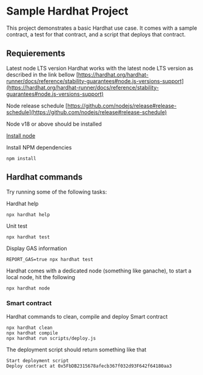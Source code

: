 # Sample Hardhat Project

This project demonstrates a basic Hardhat use case. It comes with a sample contract, a test for that contract, and a script that deploys that contract.

## Requierements

Latest node LTS version
Hardhat works with the latest node LTS version as described in the link bellow
[https://hardhat.org/hardhat-runner/docs/reference/stability-guarantees#node.js-versions-support](https://hardhat.org/hardhat-runner/docs/reference/stability-guarantees#node.js-versions-support)

Node release schedule
[https://github.com/nodejs/release#release-schedule](https://github.com/nodejs/release#release-schedule)

Node v18 or above should be installed

[Install node](https://nodejs.org/en/download/)

Install NPM dependencies

```shell
npm install
```

## Hardhat commands

Try running some of the following tasks:

Hardhat help

```shell
npx hardhat help
```

Unit test

```shell
npx hardhat test
```

Display GAS information

```shell
REPORT_GAS=true npx hardhat test
```

Hardhat comes with a dedicated node (something like ganache), to start a local node, hit the following

```shell
npx hardhat node
```

### Smart contract

Hardhat commands to clean, compile and deploy Smart contract

```shell
npx hardhat clean
npx hardhat compile
npx hardhat run scripts/deploy.js
```

The deployment script should return something like that

```shell
Start deployment script
Deploy contract at 0x5FbDB2315678afecb367f032d93F642f64180aa3
```
